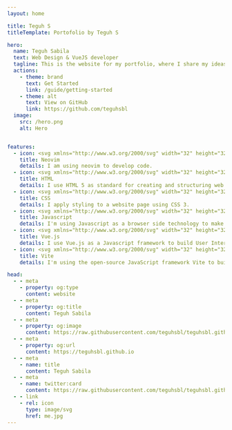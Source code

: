 ```yaml
---
layout: home

title: Teguh S
titleTemplate: Portofolio by Teguh S

hero:
  name: Teguh Sabila
  text: Web Design & VueJS developer
  tagline: This is the website for my portfolio, where I share my ideas and work.
  actions:
    - theme: brand
      text: Get Started
      link: /guide/getting-started
    - theme: alt
      text: View on GitHub
      link: https://github.com/teguhsbl
  image:
    src: /hero.png
    alt: Hero


features:
  - icon: <svg xmlns="http://www.w3.org/2000/svg" width="32" height="32" viewBox="0 0 256 256"><g fill="none"><rect width="256" height="256" fill="#F4F2ED" rx="60"/><path fill="url(#skillIconsNeovimLight0)" fill-rule="evenodd" d="M46 71.006L88.595 28v199.957L46 185.45V71.006Z" clip-rule="evenodd"/><path fill="url(#skillIconsNeovimLight1)" fill-rule="evenodd" d="m210.584 71.41l-43.178-43.387l.876 199.935l42.596-42.508l-.294-114.04Z" clip-rule="evenodd"/><path fill="url(#skillIconsNeovimLight2)" fill-rule="evenodd" d="M88.567 28.033L199.31 197.012L168.32 228L57.52 59.395l31.047-31.362Z" clip-rule="evenodd"/><path fill="#000" fill-opacity=".13" fill-rule="evenodd" d="m88.605 106.416l-.059 6.656l-34.193-50.48l3.166-3.224l31.086 47.048Z" clip-rule="evenodd"/><defs><linearGradient id="skillIconsNeovimLight0" x1="67.297" x2="67.297" y1="28" y2="227.958" gradientUnits="userSpaceOnUse"><stop stop-color="#16B0ED" stop-opacity=".8"/><stop offset="1" stop-color="#0F59B2" stop-opacity=".837"/></linearGradient><linearGradient id="skillIconsNeovimLight1" x1="189.14" x2="189.14" y1="28.023" y2="227.957" gradientUnits="userSpaceOnUse"><stop stop-color="#7DB643"/><stop offset="1" stop-color="#367533"/></linearGradient><linearGradient id="skillIconsNeovimLight2" x1="128.414" x2="128.414" y1="28.033" y2="228.01" gradientUnits="userSpaceOnUse"><stop stop-color="#88C649" stop-opacity=".8"/><stop offset="1" stop-color="#439240" stop-opacity=".84"/></linearGradient></defs></g></svg>
    title: Neovim
    details: I am using neovim to develop code.
  - icon: <svg xmlns="http://www.w3.org/2000/svg" width="32" height="32" viewBox="0 0 256 256"><g fill="none"><rect width="256" height="256" fill="#E14E1D" rx="60"/><path fill="#fff" d="m48 38l8.61 96.593h110.71l-3.715 41.43l-35.646 9.638l-35.579-9.624l-2.379-26.602H57.94l4.585 51.281l65.427 18.172l65.51-18.172l8.783-98.061H85.824l-2.923-32.71h122.238L208 38H48Z"/><path fill="#EBEBEB" d="M128 38H48l8.61 96.593H128v-31.938H85.824l-2.923-32.71H128V38Zm0 147.647l-.041.014l-35.579-9.624l-2.379-26.602H57.94l4.585 51.281l65.427 18.172l.049-.014v-33.227Z"/></g></svg>
    title: HTML
    details: I use HTML 5 as standard for creating and structuring web pages and applications.
  - icon: <svg xmlns="http://www.w3.org/2000/svg" width="32" height="32" viewBox="0 0 256 256"><g fill="none"><rect width="256" height="256" fill="#0277BD" rx="60"/><path fill="#EBEBEB" d="m53.753 102.651l2.862 31.942h71.481v-31.942H53.753ZM128.095 38H48l2.904 31.942h77.191V38Zm0 180.841v-33.233l-.14.037l-35.574-9.605l-2.274-25.476H58.042l4.475 50.154l65.431 18.164l.147-.041Z"/><path fill="#fff" d="m167.318 134.593l-3.708 41.426l-35.625 9.616v33.231l65.483-18.148l.48-5.397l7.506-84.092l.779-8.578L208 38h-80.015v31.942h45.009l-2.906 32.709h-42.103v31.942h39.333Z"/></g></svg>
    title: CSS
    details: I apply styling to a website page using CSS 3.
  - icon: <svg xmlns="http://www.w3.org/2000/svg" width="32" height="32" viewBox="0 0 256 256"><g fill="none"><rect width="256" height="256" fill="#F0DB4F" rx="60"/><path fill="#323330" d="m67.312 213.932l19.59-11.856c3.78 6.701 7.218 12.371 15.465 12.371c7.905 0 12.889-3.092 12.889-15.12v-81.798h24.058v82.138c0 24.917-14.606 36.259-35.916 36.259c-19.245 0-30.416-9.967-36.087-21.996m85.07-2.576l19.588-11.341c5.157 8.421 11.859 14.607 23.715 14.607c9.969 0 16.325-4.984 16.325-11.858c0-8.248-6.53-11.17-17.528-15.98l-6.013-2.579c-17.357-7.388-28.871-16.668-28.871-36.258c0-18.044 13.748-31.792 35.229-31.792c15.294 0 26.292 5.328 34.196 19.247l-18.731 12.029c-4.125-7.389-8.591-10.31-15.465-10.31c-7.046 0-11.514 4.468-11.514 10.31c0 7.217 4.468 10.139 14.778 14.608l6.014 2.577c20.449 8.765 31.963 17.699 31.963 37.804c0 21.654-17.012 33.51-39.867 33.51c-22.339 0-36.774-10.654-43.819-24.574"/></g></svg>
    title: Javascript
    details: I'm using Javascript as a browser side technology to make the web application more dynamic.
  - icon: <svg xmlns="http://www.w3.org/2000/svg" width="32" height="32" viewBox="0 0 256 256"><g fill="none"><rect width="256" height="256" fill="#F4F2EE" rx="60"/><path fill="#41B883" d="M182 50h36l-90 155.25L38 50h68.85L128 86l20.7-36H182Z"/><path fill="#41B883" d="m38 50l90 155.25L218 50h-36l-54 93.15L73.55 50H38Z"/><path fill="#35495E" d="M73.55 50L128 143.6L182 50h-33.3L128 86l-21.15-36h-33.3Z"/></g></svg>
    title: Vue.js
    details: I use Vue.js as a Javascript framework to build User Interface (UI) and Single Page Application (SPA).
  - icon: <svg xmlns="http://www.w3.org/2000/svg" width="32" height="32" viewBox="0 0 256 256"><g fill="none"><rect width="256" height="256" fill="#F4F2ED" rx="60"/><path fill="url(#skillIconsViteLight0)" d="m227.088 57.602l-93.832 167.787c-1.938 3.465-6.915 3.485-8.881.038L28.682 57.617c-2.142-3.756 1.07-8.306 5.328-7.545l93.932 16.79a5.1 5.1 0 0 0 1.812-.004l91.968-16.763c4.243-.773 7.47 3.742 5.366 7.507Z"/><path fill="url(#skillIconsViteLight1)" d="m172.687 28.05l-69.438 13.605a2.548 2.548 0 0 0-2.055 2.352l-4.272 72.141a2.55 2.55 0 0 0 3.118 2.635l19.333-4.461c1.809-.417 3.443 1.176 3.072 2.995l-5.744 28.126c-.387 1.893 1.391 3.511 3.239 2.95l11.941-3.628c1.851-.562 3.63 1.061 3.238 2.956l-9.128 44.179c-.571 2.764 3.105 4.271 4.638 1.901l1.024-1.582l56.582-112.92c.948-1.89-.686-4.046-2.763-3.646l-19.899 3.841c-1.87.36-3.461-1.381-2.934-3.21l12.989-45.026c.528-1.832-1.069-3.575-2.941-3.209Z"/><defs><linearGradient id="skillIconsViteLight0" x1="26.346" x2="143.127" y1="44.075" y2="202.673" gradientUnits="userSpaceOnUse"><stop stop-color="#41D1FF"/><stop offset="1" stop-color="#BD34FE"/></linearGradient><linearGradient id="skillIconsViteLight1" x1="122.551" x2="143.676" y1="31.743" y2="176.66" gradientUnits="userSpaceOnUse"><stop stop-color="#FFEA83"/><stop offset=".083" stop-color="#FFDD35"/><stop offset="1" stop-color="#FFA800"/></linearGradient></defs></g></svg>
    title: Vite
    details: I'm using the open-source JavaScript framework Vite to build a fast and efficient frontend application.

head:
  - - meta
    - property: og:type
      content: website
  - - meta
    - property: og:title
      content: Teguh Sabila
  - - meta
    - property: og:image
      content: https://raw.githubusercontent.com/teguhsbl/teguhsbl.github.io/main/docs/public/banner.jpg
  - - meta
    - property: og:url
      content: https://teguhsbl.github.io
  - - meta
    - name: title
      content: Teguh Sabila
  - - meta
    - name: twitter:card
      content: https://raw.githubusercontent.com/teguhsbl/teguhsbl.github.io/main/docs/public/banner.jpg
  - - link
    - rel: icon
      type: image/svg
      href: me.jpg
---
```

